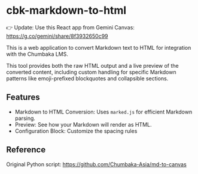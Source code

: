 # cbk-markdown-to-html

👉 Update:
Use this React app from Gemini Canvas:
https://g.co/gemini/share/8f3932650c99

This is a web application to convert Markdown text to HTML for integration with the Chumbaka LMS. 

This tool provides both the raw HTML output and a live preview of the converted content, including custom handling for specific Markdown patterns like emoji-prefixed blockquotes and collapsible sections.

## Features
- Markdown to HTML Conversion: Uses `marked.js` for efficient Markdown parsing.
- Preview: See how your Markdown will render as HTML.
- Configuration Block: Customize the spacing rules

## Reference
Original Python script: https://github.com/Chumbaka-Asia/md-to-canvas


